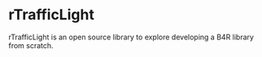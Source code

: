 # rTrafficLight
rTrafficLight is an open source library to explore developing a B4R library from scratch.
